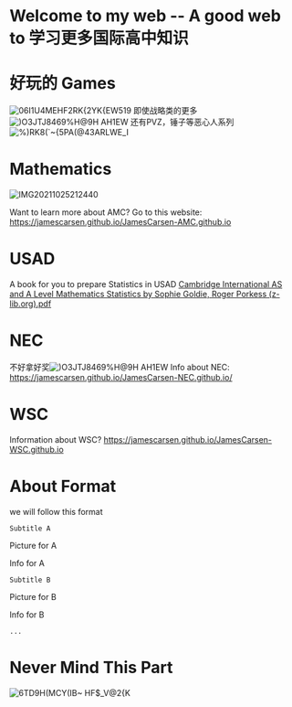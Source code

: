 # Welcome to my web -- A good web to 学习更多国际高中知识

# 好玩的 Games
![06I1U4MEHF2RK{2YK{EW519](https://user-images.githubusercontent.com/70703379/138594655-3f27adcf-5b72-4cb4-8250-6d03e93b2d14.png)
即使战略类的更多![)O3JTJ$8469%H@$9H AH1EW](https://user-images.githubusercontent.com/70703379/138593808-9c308dd7-42bc-4c91-a911-1b924a28a9f7.png)
还有PVZ，锤子等恶心人系列![%)RK8(`~{5PA(@43ARLWE_I](https://user-images.githubusercontent.com/70703379/138594677-36e15176-8318-4f8b-b550-0e56d00b54f9.png)


# Mathematics
![IMG20211025212440](https://user-images.githubusercontent.com/70703379/138704846-d49997a7-6042-47e9-b183-e18db09655b9.jpg)



Want to learn more about AMC? Go to this website: https://jamescarsen.github.io/JamesCarsen-AMC.github.io



# USAD
A book for you to prepare Statistics in USAD
[Cambridge International AS and A Level Mathematics Statistics by Sophie Goldie, Roger Porkess (z-lib.org).pdf](https://github.com/JamesCarsen/JamesCarsen.github.io/files/7404610/Cambridge.International.AS.and.A.Level.Mathematics.Statistics.by.Sophie.Goldie.Roger.Porkess.z-lib.org.pdf)


# NEC
不好拿好奖![)O3JTJ$8469%H@$9H AH1EW](https://user-images.githubusercontent.com/70703379/138593684-b0d6eda8-3807-4cc8-b0f0-4c2210ec7dab.png)
Info about NEC: https://jamescarsen.github.io/JamesCarsen-NEC.github.io/


# WSC
Information about WSC? https://jamescarsen.github.io/JamesCarsen-WSC.github.io


# About Format
we will follow this format

	Subtitle A
	
Picture for A

Info for A

	Subtitle B 
	
Picture for B 

Info for B 

	...




# Never Mind This Part
![6TD9H(MCY(IB~ HF$_V@2{K](https://user-images.githubusercontent.com/70703379/138619236-43d74856-3861-4442-b59d-7401cab4ea8b.png)
